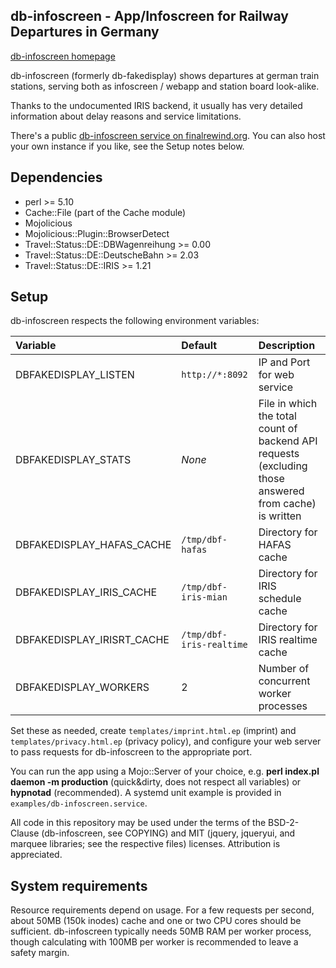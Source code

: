 db-infoscreen - App/Infoscreen for Railway Departures in Germany
---

[db-infoscreen homepage](https://finalrewind.org/projects/db-fakedisplay/)

db-infoscreen (formerly db-fakedisplay) shows departures at german train
stations, serving both as infoscreen / webapp and station board look-alike.

Thanks to the undocumented IRIS backend, it usually has very detailed
information about delay reasons and service limitations.

There's a public [db-infoscreen service on
finalrewind.org](https://dbf.finalrewind.org/). You can also host your own
instance if you like, see the Setup notes below.


Dependencies
---

 * perl >= 5.10
 * Cache::File (part of the Cache module)
 * Mojolicious
 * Mojolicious::Plugin::BrowserDetect
 * Travel::Status::DE::DBWagenreihung >= 0.00
 * Travel::Status::DE::DeutscheBahn >= 2.03
 * Travel::Status::DE::IRIS >= 1.21

Setup
---

db-infoscreen respects the following environment variables:

| Variable | Default | Description |
| :------- | :------ | :---------- |
| DBFAKEDISPLAY\_LISTEN | `http://*:8092` | IP and Port for web service |
| DBFAKEDISPLAY\_STATS | _None_ | File in which the total count of backend API requests (excluding those answered from cache) is written |
| DBFAKEDISPLAY\_HAFAS\_CACHE | `/tmp/dbf-hafas` | Directory for HAFAS cache |
| DBFAKEDISPLAY\_IRIS\_CACHE | `/tmp/dbf-iris-mian` | Directory for IRIS schedule cache |
| DBFAKEDISPLAY\_IRISRT\_CACHE | `/tmp/dbf-iris-realtime` | Directory for IRIS realtime cache |
| DBFAKEDISPLAY\_WORKERS | 2 | Number of concurrent worker processes |

Set these as needed, create `templates/imprint.html.ep` (imprint) and
`templates/privacy.html.ep` (privacy policy), and configure your web server to
pass requests for db-infoscreen to the appropriate port.

You can run the app using a Mojo::Server of your choice, e.g.  **perl
index.pl daemon -m production** (quick&dirty, does not respect all variables)
or **hypnotad** (recommended). A systemd unit example is provided in
`examples/db-infoscreen.service`.

All code in this repository may be used under the terms of the BSD-2-Clause
(db-infoscreen, see COPYING) and MIT (jquery, jqueryui, and marquee libraries;
see the respective files) licenses.  Attribution is appreciated.

System requirements
---

Resource requirements depend on usage. For a few requests per second, about
50MB (150k inodes) cache and one or two CPU cores should be sufficient.
db-infoscreen typically needs 50MB RAM per worker process, though calculating
with 100MB per worker is recommended to leave a safety margin.

